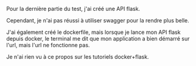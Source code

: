 Pour la dernière partie du test, j'ai créé une API flask.

Cependant, je n'ai pas réussi à utiliser swagger pour la rendre plus belle.

J'ai également créé le dockerfile, mais lorsque je lance mon API flask depuis docker,
le terminal me dit que mon application a bien démarré sur l'url, mais l'url ne fonctionne
pas.

Je n'ai rien vu à ce propos sur les tutoriels docker+flask.